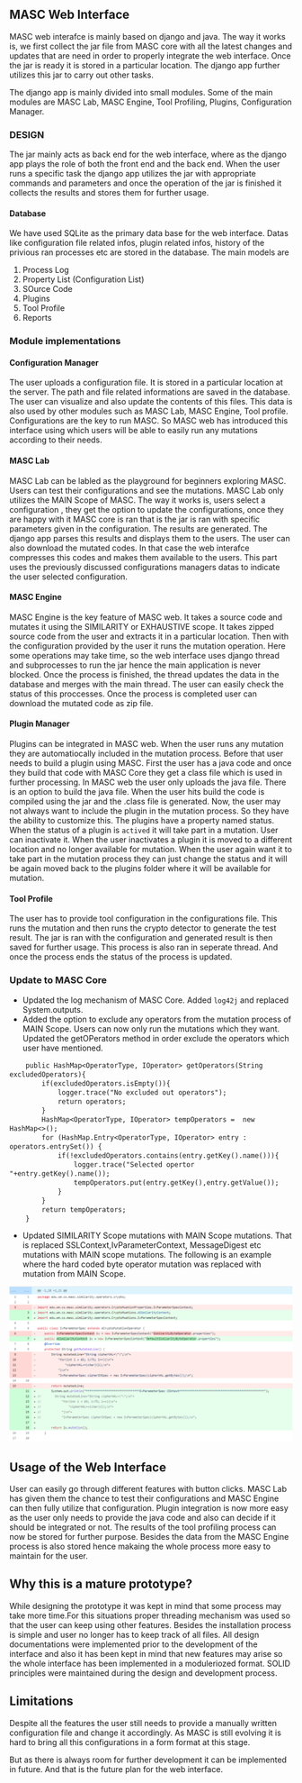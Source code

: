 ## MASC Web Interface
MASC web interafce is mainly based on django and java. The way it works is, we first collect  the jar file from MASC core with all the latest changes and updates that are need in order to properly integrate the web interface. Once the jar is ready it is stored in a particular location. The django app further utilizes this jar to carry out other tasks.

The django app is mainly divided into small modules. Some of the main modules are MASC Lab, MASC Engine, Tool Profiling, Plugins, Configuration Manager.

### DESIGN
The jar mainly acts as back end for the web interface, where as the django app plays the role of both the front end and the back end. When the user runs a specific task the django app utilizes the jar with appropriate commands and parameters and once the operation of the jar is finished it collects the results and stores them for further usage.

 #### Database
 We have used SQLite as the primary data base for the web interface. Datas like  configuration file related infos, plugin related infos, history of the privious ran processes etc are stored in the database. The main models are
 1. Process Log
 2. Property List (Configuration List)
 3. SOurce Code
 4. Plugins
 5. Tool Profile
 6. Reports

### Module implementations
 #### Configuration Manager
 The user uploads a configuration file. It is stored in a particular location at the server. The path and file related informations are saved in the database. The user can visualize and also update the contents of this files. This data is also used by other modules such as MASC Lab, MASC Engine, Tool profile. Configurations are the key to run MASC. So MASC web has introduced this interface using which users will be able to easily run any mutations according to their needs.

 #### MASC Lab
 MASC Lab can be labled as the playground for beginners exploring MASC. Users can test their configurations and see the mutations. MASC Lab only utilizes the MAIN Scope of MASC. The way it works is, users select a configuration , they get the option to update the configurations, once they are happy with it MASC core is ran that is the jar is ran with specific parameters given in the configuration. The results are generated. The django app parses this results and displays them to the users. The user can also download the mutated codes. In that case the web interafce compresses this codes and makes them available to the users. This part uses the previously discussed configurations managers datas to indicate the user selected configuration.


#### MASC Engine
MASC Engine is the key feature of MASC web. It takes a source code and mutates it  using the SIMILARITY or EXHAUSTIVE scope. It takes zipped source code from the user and extracts it in a particular location. Then with the configuration provided by the user it runs the mutation operation. Here some operations may take time, so the web interface uses django thread and subprocesses to run the jar hence the main application is never blocked. Once the process is finished, the thread updates the data in the database and merges with the main thread. The user can easily check the status of this proccesses. Once the process is completed user can download the mutated code as zip file.

#### Plugin Manager
Plugins can be integrated in MASC web. When the user runs any mutation they are automatiocally included in the mutation process. Before that user needs to build a plugin using MASC. First the user has a java code and once they build that code with MASC Core they get a class file which is used in further processing. In MASC web the user only uploads the java file. There is an option to build the java file. When the user hits build the code is compiled using the jar and the .class file is generated. Now, the user may not always want to include the plugin in the mutation process. So they have the ability to customize this. The plugins have a property named status. When the status of a plugin is ```actived``` it will take part in a mutation. User can inactivate it. When the user inactivates a plugin it is moved to a different location and no longer available for mutation. When the user again want it to take part in the mutation process they can just change the status and it will be again moved back to the plugins folder where it will be available for mutation.

#### Tool Profile
The user has to provide tool configuration in the configurations file. This runs the mutation and then runs the crypto detector to generate the test result. The jar is ran with the configuration and generated result is then saved for further usage. This process is also ran in seperate thread. And once the process ends the status of the process is updated.

### Update to MASC Core
- Updated  the log mechanism of MASC Core. Added ```log42j``` and replaced System.outputs.
- Added the option to exclude any operators from the mutation process of MAIN Scope. Users can now only run the mutations which they want. Updated the getOPerators method in order exclude the operators which user have mentioned.
```
    public HashMap<OperatorType, IOperator> getOperators(String excludedOperators){
        if(excludedOperators.isEmpty()){
            logger.trace("No excluded out operators");
            return operators;
        }
        HashMap<OperatorType, IOperator> tempOperators =  new HashMap<>();
        for (HashMap.Entry<OperatorType, IOperator> entry : operators.entrySet()) {
            if(!excludedOperators.contains(entry.getKey().name())){
                logger.trace("Selected opertor "+entry.getKey().name());
                tempOperators.put(entry.getKey(),entry.getValue());
            }
        }
        return tempOperators;
    }
```

- Updated SIMILARITY Scope mutations with MAIN Scope mutations. That is replaced SSLContext,IvParameterContext, MessageDigest etc mutations with MAIN scope mutations. The following is an example where the hard coded byte operator mutation was replaced with mutation from MAIN Scope.

![example](assets/Capture.PNG)

## Usage of the Web Interface
User can easily go through different features with button clicks. MASC Lab has given them the chance to test their configurations and MASC Engine can then fully utilize that configuration. Plugin integration is now more easy as the user only needs to provide the java code and also can decide if it should be integrated or not. The results of the tool profiling process can now be stored for further purpose. Besides the data from the MASC Engine process is also stored hence makaing the whole process more easy to maintain for the user.


## Why this is a mature prototype?
While designing the prototype it was kept in mind that some process may take more time.For this situations proper threading mechanism was used so that the user can keep using other features. Besides the installation process is simple and user no longer has to keep track of all files. All design documentations were implemented prior to the development of the interface and also it has been kept in mind that new features may arise so the whole interface has been implemented in a moduleriozed format. SOLID principles were maintained during the design and development process.

 ## Limitations
 Despite all the features the user still needs to provide a manually written configuration file and change it accordingly. As MASC is still evolving it is hard to bring all this configurations in a form format at this stage. 

 But as there is always room for further development it can be implemented in future. And that is the future plan for the web interface.



